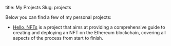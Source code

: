 title: My Projects
Slug: projects

Below you can find a few of my personal projects:

* [Hello, NFTs](./hello-nfts) is a project that aims at providing a comprehensive guide to creating and deploying an NFT on the Ethereum blockchain, covering all aspects of the process from start to finish.